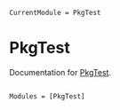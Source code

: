 ```@meta
CurrentModule = PkgTest
```

# PkgTest

Documentation for [PkgTest](https://github.com/kakinumayuta/PkgTest.jl).

```@index
```

```@autodocs
Modules = [PkgTest]
```

